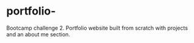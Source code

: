 # portfolio-
Bootcamp challenge 2. Portfolio website built from scratch with projects and an about me section.
